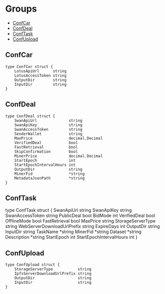 # Groups
* [ConfCar](#ConfCar)
* [ConfDeal](#ConfDeal)
* [ConfTask](#ConfTask)
* [ConfUpload](#ConfUpload)

## ConfCar
```shell
type ConfCar struct {
	LotusApiUrl      string
	LotusAccessToken string
	OutputDir        string
	InputDir         string
}
```

## ConfDeal
```shell
type ConfDeal struct {
	SwanApiUrl              string
	SwanApiKey              string
	SwanAccessToken         string
	SenderWallet            string
	MaxPrice                decimal.Decimal
	VerifiedDeal            bool
	FastRetrieval           bool
	SkipConfirmation        bool
	MinerPrice              decimal.Decimal
	StartEpoch              int
	StartEpochIntervalHours int
	OutputDir               string
	MinerFid                *string
	MetadataJsonPath        *string
}
```

## ConfTask
type ConfTask struct {
	SwanApiUrl                 string
	SwanApiKey                 string
	SwanAccessToken            string
	PublicDeal                 bool
	BidMode                    int
	VerifiedDeal               bool
	OfflineMode                bool
	FastRetrieval              bool
	MaxPrice                   string
	StorageServerType          string
	WebServerDownloadUrlPrefix string
	ExpireDays                 int
	OutputDir                  string
	InputDir                   string
	TaskName                   *string
	MinerFid                   *string
	Dataset                    *string
	Description                *string
	StartEpoch                 int
	StartEpochIntervalHours    int
}

## ConfUpload
```shell
type ConfUpload struct {
	StorageServerType           string
	IpfsServerDownloadUrlPrefix string
	OutputDir                   string
	InputDir                    string
}
```
